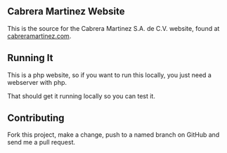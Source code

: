 ## Cabrera Martinez Website ##

This is the source for the Cabrera Martinez S.A. de C.V. website, found at [cabreramartinez.com](cabreramartinez.com "cabreramartinez.com").

## Running It ##

This is a php website, so if you want to run this locally, you just need a webserver with php.

That should get it running locally so you can test it.  

## Contributing ##

Fork this project, make a change, push to a named branch on GitHub and send me a pull request.